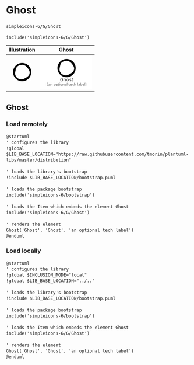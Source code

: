 # Ghost


```text
simpleicons-6/G/Ghost
```

```text
include('simpleicons-6/G/Ghost')
```



| Illustration | Ghost |
| :---: | :---: |
| ![illustration for Illustration](../../simpleicons-6/G/Ghost.png) | ![illustration for Ghost](../../simpleicons-6/G/Ghost.Local.png) |




## Ghost

### Load remotely
```plantuml
@startuml
' configures the library
!global $LIB_BASE_LOCATION="https://raw.githubusercontent.com/tmorin/plantuml-libs/master/distribution"

' loads the library's bootstrap
!include $LIB_BASE_LOCATION/bootstrap.puml

' loads the package bootstrap
include('simpleicons-6/bootstrap')

' loads the Item which embeds the element Ghost
include('simpleicons-6/G/Ghost')

' renders the element
Ghost('Ghost', 'Ghost', 'an optional tech label')
@enduml
```

### Load locally
```plantuml
@startuml
' configures the library
!global $INCLUSION_MODE="local"
!global $LIB_BASE_LOCATION="../.."

' loads the library's bootstrap
!include $LIB_BASE_LOCATION/bootstrap.puml

' loads the package bootstrap
include('simpleicons-6/bootstrap')

' loads the Item which embeds the element Ghost
include('simpleicons-6/G/Ghost')

' renders the element
Ghost('Ghost', 'Ghost', 'an optional tech label')
@enduml
```

